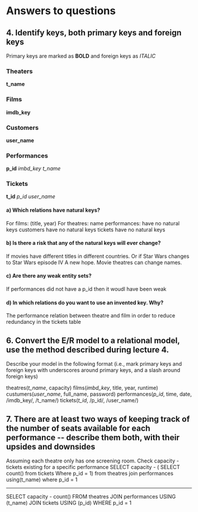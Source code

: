 # Answers to questions
## 4. Identify keys, both primary keys and foreign keys
Primary keys are marked as **BOLD** and foreign keys as *ITALIC*

### Theaters
**t_name**

### Films
**imdb_key**

### Customers
**user_name**

### Performances
**p_id**
*imbd_key*
*t_name*

### Tickets
**t_id**
*p_id*
*user_name*

#### a) Which relations have natural keys?
For films: (title, year)
For theatres: name
performances: have no natural keys
customers have no natural keys
tickets have no natural keys

#### b) Is there a risk that any of the natural keys will ever change?
If movies have different titles in different countries. Or if Star Wars changes to Star Wars episode IV A new hope.
Movie theatres can change names.

#### c) Are there any weak entity sets?
If performances did not have a p_id then it woudl have been weak

#### d) In which relations do you want to use an invented key. Why?
The performance relation between theatre and film in order to reduce redundancy in the tickets table

## 6. Convert the E/R model to a relational model, use the method described during lecture 4.
Describe your model in the following format (i.e., mark primary keys and foreign keys with underscores around primary keys, and a slash around foreign keys)

theatres(_t_name_, capacity)
films(_imbd_key_, title, year, runtime)
custumers(_user_name_, full_name, password)
performances(_p_id_, time, date, /imdb_key/, /t_name/)
tickets(_t_id_, /p_id/, /user_name/)

## 7. There are at least two ways of keeping track of the number of seats available for each performance -- describe them both, with their upsides and downsides

Assuming each theatre only has one screening room.
Check capacity - tickets existing for a specific performance
SELECT capacity - (
  SELECT count()
  from tickets
  Where p_id = 1)
from theatres
join performances
using(t_name)
where p_id = 1

------

SELECT capacity - count()
FROM   theatres
JOIN   performances
USING  (t_name)
JOIN   tickets
USING  (p_id)
WHERE  p_id = 1

